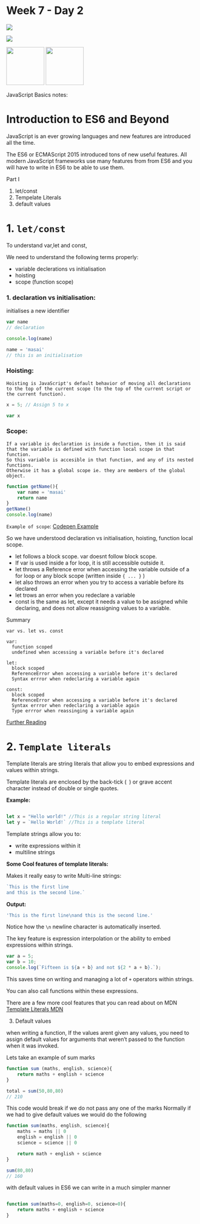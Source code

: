 # Week 7 - Day 2

![](https://img.shields.io/badge/MASAI-SPARTANS-red?logo=&style=for-the-badge)

![](https://img.shields.io/badge/WEEK6-DAY1-green)

<img src="https://cdn.pixabay.com/photo/2015/04/23/17/41/javascript-736400_960_720.png" width="100" height="100" /> <img src="https://miro.medium.com/max/1200/1*aeFzjKB-7Y804GicKxk5Rg.jpeg" height="100" />


JavaScript Basics notes:

# Introduction to ES6 and Beyond

JavaScript is an ever growing languages and new features are introduced all the time. 

The ES6 or ECMAScript 2015 introduced tons of new useful features. All modern JavaScript frameworks use many features from from ES6 and you will have to write in ES6 to be able to use them. 

Part I

1. let/const
2. Tempelate Literals
3. default values

# 1. `let/const`

To understand var,let and const,

We need to understand the following terms properly:
- variable declerations vs initialisation
- hoisting
- scope (function scope)

### 1. declaration vs initialisation:

initialises a new identifier

```javascript
var name 
// declaration

console.log(name)

name = 'masai'
// this is an initialisation
```   


### Hoisting:

    Hoisting is JavaScript's default behavior of moving all declarations to the top of the current scope (to the top of the current script or the current function).

```javascript
x = 5; // Assign 5 to x

var x
```

### Scope:

    If a variable is declaration is inside a function, then it is said that the variable is defined with function local scope in that function.
    So this variable is accesible in that function, and any of its nested functions.
    Otherwise it has a global scope ie. they are members of the global object.

```javascript
function getName(){
    var name = 'masai'
    return name
}
getName()
console.log(name)
```


`Example of scope`: [Codepen Example](https://codepen.io/albseb511/pen/gOYLobG?editors=0011)

So we have understood declaration vs initialisation, hoisting, function local scope.

- let follows a block scope. var doesnt follow block scope.
- If var is used inside a for loop, it is still accessible outside it.
- let throws a Reference error when accessing the variable outside of a for loop or any block scope (written inside `{ ... }` )
- let also throws an error when you try to access a variable before its declared
- let trows an error when you redeclare a variable
- const is the same as let, except it needs a value to be assigned while declaring, and does not allow reassigning values to a variable. 

Summary

```
var vs. let vs. const

var: 
  function scoped
  undefined when accessing a variable before it's declared

let: 
  block scoped
  ReferenceError when accessing a variable before it's declared
  Syntax errror when redeclaring a variable again

const:
  block scoped
  ReferenceError when accessing a variable before it's declared
  Syntax errror when redeclaring a variable again
  Type errror when reassinging a variable again
```

[Further Reading](https://hacks.mozilla.org/2015/07/es6-in-depth-let-and-const/)


# 2. `Template literals`



Template literals are string literals that allow you to embed expressions and values within strings.

Template literals are enclosed by the back-tick (` `) or grave accent
character instead of double or single quotes. 

**Example:**

```javascript

let x = "Hello world!" //This is a regular string literal
let y = `Hello World!` //This is a template literal

```

Template strings allow you to:
- write expressions within it
- multiline strings

**Some Cool features of template literals:**

Makes it really easy to write Multi-line strings:

```javascript
`This is the first line
and this is the second line.`
```
**Output:**

```javascript
'This is the first line\nand this is the second line.'
```
Notice how the `\n` newline character is automatically inserted.

The key feature is expression interpolation or the ability to embed expressions within strings. 

```javascript
var a = 5;
var b = 10;
console.log(`Fifteen is ${a + b} and not ${2 * a + b}.`);
```
This saves time on writing and managing a lot of `+` operators within strings.

You can also call functions within these expressions.

There are a few more cool features that you can read about on MDN [Template Literals MDN](https://developer.mozilla.org/en-US/docs/Web/JavaScript/Reference/Template_literals) 



3. Default values

when writing a function, If the values arent given any values, you need to assign default values for arguments that weren’t passed to the function when it was invoked.

Lets take an example of sum marks
```javascript
function sum (maths, english, science){
    return maths + english + science
}

total = sum(50,80,80)
// 210
```
This code would break if we do not pass any one of the marks
Normally if we had to give default values we would do the following

```javascript
function sum(maths, english, science){
    maths = maths || 0
    english = english || 0
    science = science || 0

    return math + english + science
}

sum(80,80)
// 160
```

with default values in ES6 we can write in a much simpler manner

```javascript

function sum(maths=0, english=0, science=0){
    return maths + english + science
}
```